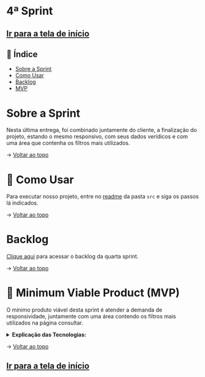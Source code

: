 <br id="topo">

# 4ª Sprint

## [Ir para a tela de início](./../../README.md)

## :mag_right: Índice

* [Sobre a Sprint](#SobreASprint)
* [Como Usar](#comoUsar)
* [Backlog](#backlog)
* [MVP](#MVP)
<!-- * [Tag](#tag) -->

<span id="SobreASprint"></span>

# Sobre a Sprint
Nesta última entrega, foi combinado juntamente do cliente, a finalização do projeto, estando o mesmo responsivo, com seus dados verídicos e com uma área que contenha os filtros mais utilizados.
<!-- 
<img src="https://github.com/equipedevo/API_1/blob/main/doc/sprint/Site_sprint3.gif?raw=true"></br>
 -->
→ [Voltar ao topo](#topo)</br>

<span id="comoUsar"></span>

# :wrench: Como Usar
Para executar nosso projeto, entre no [readme](https://github.com/equipedevo/API_1/tree/main/src) da pasta `src` e siga os passos lá indicados.

→ [Voltar ao topo](#topo)

<span id="backlog"></span>

# Backlog

[Clique aqui](Backlog_sprint.md) para acessar o backlog da quarta sprint.

→ [Voltar ao topo](#topo)

<span id="MVP"></span>

# :triangular_flag_on_post: Minimum Viable Product (MVP)

O mínimo produto viável desta sprint é atender a demanda de responsividade, juntamente com uma área contendo os filtros mais utilizados na página consultar.

<details>
  <summary><b>Explicação das Tecnologias:</b></summary>
  <br>
  1. <a href="https://www.w3schools.com/html/">HTML</a>: Utilizado para toda a estruturação das páginas do nosso site<br>
  2. <a href="https://www.w3schools.com/css/">CSS</a>: Utilizado para toda a estilização das páginas do nosso site<br>
  3. <a href="https://flask.palletsprojects.com/en/2.2.x/">Flask</a>: Utilizado para fazer as rotas do nosso site e facilitar manutenção do mesmo, já que fazemos o uso do "base.html", onde está incluído tudo que será equivalente em todas as páginas do site<br>
  4. <a href="https://www.w3schools.com/js/default.asp">JavaScript</a>: Utilizado para as funcionalidades do filtro da página de consultas<br>
  5. <a href="https://www.w3schools.com/python/default.asp">Python</a>: Utilizado para fazer a construção dos gráficos através de arquivos .csv já criados
</details> 

<!-- 
<span id="tag"></span>

# Tag

A última versão da 3ªSprint foi a [V3](https://github.com/equipedevo/API_1/releases/tag/V3.0).-->

→ [Voltar ao topo](#topo)

## [Ir para a tela de início](https://github.com/equipedevo/API_1/)
